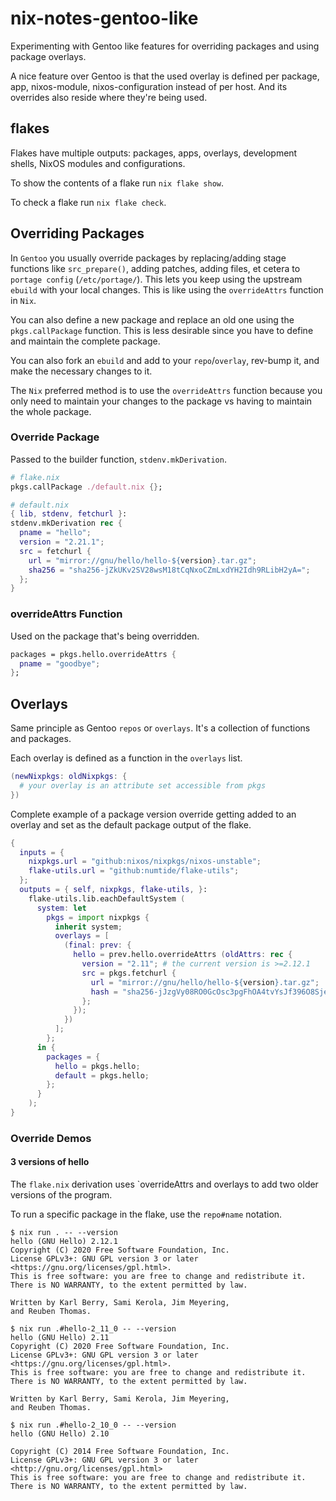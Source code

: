 # nix-notes-gentoo-like

Experimenting with Gentoo like features for overriding packages and using
package overlays.

A nice feature over Gentoo is that the used overlay is defined per package, app,
nixos-module, nixos-configuration instead of per host. And its overrides also
reside where they're being used.

## flakes

Flakes have multiple outputs: packages, apps, overlays, development shells,
NixOS modules and configurations.

To show the contents of a flake run `nix flake show`.

To check a flake run `nix flake check`.

## Overriding Packages

In `Gentoo` you usually override packages by replacing/adding stage functions
like `src_prepare()`, adding patches, adding files, et cetera to
`portage config` (`/etc/portage/`). This lets you keep using the upstream
`ebuild` with your local changes. This is like using the `overrideAttrs`
function in `Nix`.

You can also define a new package and replace an old one using the
`pkgs.callPackage` function. This is less desirable since you have to define and
maintain the complete package.

You can also fork an `ebuild` and add to your `repo`/`overlay`, rev-bump it, and
make the necessary changes to it.

The `Nix` preferred method is to use the `overrideAttrs` function because you
only need to maintain your changes to the package vs having to maintain the
whole package.

### Override Package

Passed to the builder function, `stdenv.mkDerivation`.

```nix
# flake.nix
pkgs.callPackage ./default.nix {};

# default.nix
{ lib, stdenv, fetchurl }:
stdenv.mkDerivation rec {
  pname = "hello";
  version = "2.21.1";
  src = fetchurl {
    url = "mirror://gnu/hello/hello-${version}.tar.gz";
    sha256 = "sha256-jZkUKv2SV28wsM18tCqNxoCZmLxdYH2Idh9RLibH2yA=";
  };
}
```

### overrideAttrs Function

Used on the package that's being overridden.

```nix
packages = pkgs.hello.overrideAttrs {
  pname = "goodbye";
};
```

## Overlays

Same principle as Gentoo `repos` or `overlays`. It's a collection of functions
and packages.

Each overlay is defined as a function in the `overlays` list.

```nix
(newNixpkgs: oldNixpkgs: {
  # your overlay is an attribute set accessible from pkgs
})
```

Complete example of a package version override getting added to an overlay and
set as the default package output of the flake.

```nix
{
  inputs = {
    nixpkgs.url = "github:nixos/nixpkgs/nixos-unstable";
    flake-utils.url = "github:numtide/flake-utils";
  };
  outputs = { self, nixpkgs, flake-utils, }:
    flake-utils.lib.eachDefaultSystem (
      system: let
        pkgs = import nixpkgs {
          inherit system;
          overlays = [
            (final: prev: {
              hello = prev.hello.overrideAttrs (oldAttrs: rec {
                version = "2.11"; # the current version is >=2.12.1
                src = pkgs.fetchurl {
                  url = "mirror://gnu/hello/hello-${version}.tar.gz";
                  hash = "sha256-jJzgVy08RO0GcOsc3pgFhOA4tvYsJf396O8SjeFQBL0=";
                };
              });
            })
          ];
        };
      in {
        packages = {
          hello = pkgs.hello;
          default = pkgs.hello;
        };
      }
    );
}
```

### Override Demos

#### 3 versions of hello

The `flake.nix` derivation uses `overrideAttrs and overlays to add two older
versions of the program.

To run a specific package in the flake, use the `repo#name` notation.

```text
$ nix run . -- --version
hello (GNU Hello) 2.12.1
Copyright (C) 2020 Free Software Foundation, Inc.
License GPLv3+: GNU GPL version 3 or later <https://gnu.org/licenses/gpl.html>.
This is free software: you are free to change and redistribute it.
There is NO WARRANTY, to the extent permitted by law.

Written by Karl Berry, Sami Kerola, Jim Meyering,
and Reuben Thomas.
```

```text
$ nix run .#hello-2_11_0 -- --version
hello (GNU Hello) 2.11
Copyright (C) 2020 Free Software Foundation, Inc.
License GPLv3+: GNU GPL version 3 or later <https://gnu.org/licenses/gpl.html>.
This is free software: you are free to change and redistribute it.
There is NO WARRANTY, to the extent permitted by law.

Written by Karl Berry, Sami Kerola, Jim Meyering,
and Reuben Thomas.
```

```text
$ nix run .#hello-2_10_0 -- --version
hello (GNU Hello) 2.10

Copyright (C) 2014 Free Software Foundation, Inc.
License GPLv3+: GNU GPL version 3 or later <http://gnu.org/licenses/gpl.html>
This is free software: you are free to change and redistribute it.
There is NO WARRANTY, to the extent permitted by law.
```

